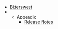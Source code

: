 * [Bittersweet](0_Bittersweet.md)
* * Appendix 
	* [Release Notes](../../flux_processing_release_notes.md)